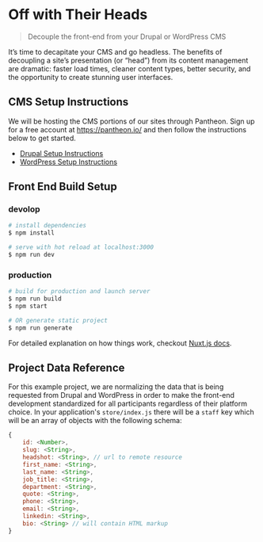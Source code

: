 # Off with Their Heads

> Decouple the front-end from your Drupal or WordPress CMS

It’s time to decapitate your CMS and go headless. The benefits of decoupling a site’s presentation (or “head”) from its content management are dramatic: faster load times, cleaner content types, better security, and the opportunity to create stunning user interfaces.

## CMS Setup Instructions

We will be hosting the CMS portions of our sites through Pantheon. Sign up for a free account at https://pantheon.io/ and then follow the instructions below to get started.

- [Drupal Setup Instructions](./docs/drupal.md)
- [WordPress Setup Instructions](./docs/wordpress.md)

## Front End Build Setup

### devolop

``` bash
# install dependencies
$ npm install

# serve with hot reload at localhost:3000
$ npm run dev
```

### production
```bash
# build for production and launch server
$ npm run build
$ npm start

# OR generate static project
$ npm run generate
```

For detailed explanation on how things work, checkout [Nuxt.js docs](https://nuxtjs.org).

## Project Data Reference

For this example project, we are normalizing the data that is being requested from Drupal and WordPress in order to make the front-end development standardized for all participants regardless of their platform choice. In your application's `store/index.js` there will be a `staff` key which will be an array of objects with the following schema:

```javascript
{
	id: <Number>,
	slug: <String>,
	headshot: <String>, // url to remote resource
	first_name: <String>,
	last_name: <String>,
	job_title: <String>,
	department: <String>,
	quote: <String>,
	phone: <String>,
	email: <String>,
	linkedin: <String>,
	bio: <String> // will contain HTML markup
}
```